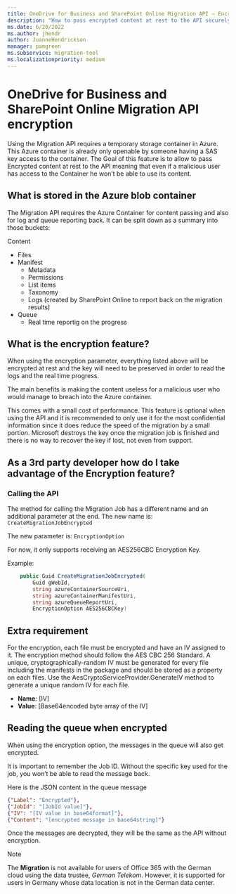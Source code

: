 ```yaml
---
title: OneDrive for Business and SharePoint Online Migration API – Encryption
description: "How to pass encrypted content at rest to the API securely."
ms.date: 6/20/2022
ms.author: jhendr
author: JoanneHendrickson
manager: pamgreen
ms.subservice: migration-tool
ms.localizationpriority: medium
---
```


# OneDrive for Business and SharePoint Online Migration API encryption

Using the Migration API requires a temporary storage container in Azure. This Azure container is already only openable by someone having a SAS key access to the container. The Goal of this feature is to allow to pass Encrypted content at rest to the API meaning that even if a malicious user has access to the Container he won’t be able to use its content.

## What is stored in the Azure blob container

The Migration API requires the Azure Container for content passing and also for log and queue reporting back. It can be split down as a summary into those buckets:

Content

- Files
- Manifest
  - Metadata
  - Permissions
  - List items
  - Taxonomy
  - Logs (created by SharePoint Online to report back on the migration results)
- Queue
  - Real time reportig on the progress

## What is the encryption feature?

When using the encryption parameter, everything listed above will be encrypted at rest and the key will need to be preserved in order to read the logs and the real time progress.

The main benefits is making the content useless for a malicious user who would manage to breach into the Azure container.

This comes with a small cost of performance. This feature is optional when using the API and it is recommended to only use it for the most confidential information since it does reduce the speed of the migration by a small portion. Microsoft destroys the key once the migration job is finished and there is no way to recover the key if lost, not even from support.

## As a 3rd party developer how do I take advantage of the Encryption feature?

### Calling the API

The method for calling the Migration Job has a different name and an additional parameter at the end. The new name is: `CreateMigrationJobEncrypted`

The new parameter is: `EncryptionOption`

For now, it only supports receiving an AES256CBC Encryption Key.

Example:

```csharp
    public Guid CreateMigrationJobEncrypted(
        Guid gWebId,
        string azureContainerSourceUri,
        string azureContainerManifestUri,
        string azureQueueReportUri,
        EncryptionOption AES256CBCKey)
```

## Extra requirement

For the encryption, each file must be encrypted and have an IV assigned to it. The encryption method should follow the AES CBC 256 Standard. A unique, cryptographically-random IV must be generated for every file including the manifests in the package and should be stored as a property on each files. Use the AesCryptoServiceProvider.GenerateIV method to generate a unique random IV for each file.

- **Name**: [IV]
- **Value**: [Base64encoded byte array of the IV]

## Reading the queue when encrypted

When using the encryption option, the messages in the queue will also get encrypted.

It is important to remember the Job ID. Without the specific key used for the job, you won’t be able to read the message back.

Here is the JSON content in the queue message

```json
{"Label": "Encrypted"},
{"JobId": "[JobId value]"},
{"IV": "[IV value in base64format]"},
{"Content": "[encrypted message in base64string]"}
```

Once the messages are decrypted, they will be the same as the API without encryption.

> [!NOTE]
> The **Migration** is not available for users of Office 365 with the German cloud using the data trustee, *German Telekom*. However, it is supported for users in Germany whose data location is not in the German data center.
